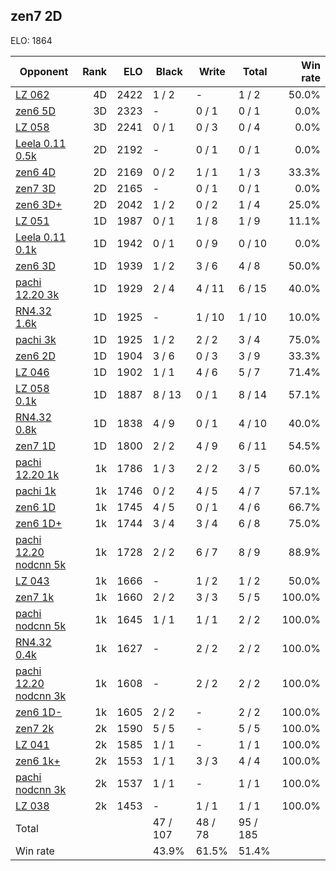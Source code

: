 ## zen7 2D ##

ELO: 1864

Opponent | Rank | ELO | Black | Write | Total | Win rate
---------|-----:|----:|-------|-------|-------|-------:
[LZ 062](LZ%20062.md) | 4D | 2422 | 1 / 2 | - | 1 / 2 | 50.0%
[zen6 5D](zen6%205D.md) | 3D | 2323 | - | 0 / 1 | 0 / 1 | 0.0%
[LZ 058](LZ%20058.md) | 3D | 2241 | 0 / 1 | 0 / 3 | 0 / 4 | 0.0%
[Leela 0.11 0.5k](Leela%200.11%200.5k.md) | 2D | 2192 | - | 0 / 1 | 0 / 1 | 0.0%
[zen6 4D](zen6%204D.md) | 2D | 2169 | 0 / 2 | 1 / 1 | 1 / 3 | 33.3%
[zen7 3D](zen7%203D.md) | 2D | 2165 | - | 0 / 1 | 0 / 1 | 0.0%
[zen6 3D+](zen6%203D+.md) | 2D | 2042 | 1 / 2 | 0 / 2 | 1 / 4 | 25.0%
[LZ 051](LZ%20051.md) | 1D | 1987 | 0 / 1 | 1 / 8 | 1 / 9 | 11.1%
[Leela 0.11 0.1k](Leela%200.11%200.1k.md) | 1D | 1942 | 0 / 1 | 0 / 9 | 0 / 10 | 0.0%
[zen6 3D](zen6%203D.md) | 1D | 1939 | 1 / 2 | 3 / 6 | 4 / 8 | 50.0%
[pachi 12.20 3k](pachi%2012.20%203k.md) | 1D | 1929 | 2 / 4 | 4 / 11 | 6 / 15 | 40.0%
[RN4.32 1.6k](RN4.32%201.6k.md) | 1D | 1925 | - | 1 / 10 | 1 / 10 | 10.0%
[pachi 3k](pachi%203k.md) | 1D | 1925 | 1 / 2 | 2 / 2 | 3 / 4 | 75.0%
[zen6 2D](zen6%202D.md) | 1D | 1904 | 3 / 6 | 0 / 3 | 3 / 9 | 33.3%
[LZ 046](LZ%20046.md) | 1D | 1902 | 1 / 1 | 4 / 6 | 5 / 7 | 71.4%
[LZ 058 0.1k](LZ%20058%200.1k.md) | 1D | 1887 | 8 / 13 | 0 / 1 | 8 / 14 | 57.1%
[RN4.32 0.8k](RN4.32%200.8k.md) | 1D | 1838 | 4 / 9 | 0 / 1 | 4 / 10 | 40.0%
[zen7 1D](zen7%201D.md) | 1D | 1800 | 2 / 2 | 4 / 9 | 6 / 11 | 54.5%
[pachi 12.20 1k](pachi%2012.20%201k.md) | 1k | 1786 | 1 / 3 | 2 / 2 | 3 / 5 | 60.0%
[pachi 1k](pachi%201k.md) | 1k | 1746 | 0 / 2 | 4 / 5 | 4 / 7 | 57.1%
[zen6 1D](zen6%201D.md) | 1k | 1745 | 4 / 5 | 0 / 1 | 4 / 6 | 66.7%
[zen6 1D+](zen6%201D+.md) | 1k | 1744 | 3 / 4 | 3 / 4 | 6 / 8 | 75.0%
[pachi 12.20 nodcnn 5k](pachi%2012.20%20nodcnn%205k.md) | 1k | 1728 | 2 / 2 | 6 / 7 | 8 / 9 | 88.9%
[LZ 043](LZ%20043.md) | 1k | 1666 | - | 1 / 2 | 1 / 2 | 50.0%
[zen7 1k](zen7%201k.md) | 1k | 1660 | 2 / 2 | 3 / 3 | 5 / 5 | 100.0%
[pachi nodcnn 5k](pachi%20nodcnn%205k.md) | 1k | 1645 | 1 / 1 | 1 / 1 | 2 / 2 | 100.0%
[RN4.32 0.4k](RN4.32%200.4k.md) | 1k | 1627 | - | 2 / 2 | 2 / 2 | 100.0%
[pachi 12.20 nodcnn 3k](pachi%2012.20%20nodcnn%203k.md) | 1k | 1608 | - | 2 / 2 | 2 / 2 | 100.0%
[zen6 1D-](zen6%201D-.md) | 1k | 1605 | 2 / 2 | - | 2 / 2 | 100.0%
[zen7 2k](zen7%202k.md) | 2k | 1590 | 5 / 5 | - | 5 / 5 | 100.0%
[LZ 041](LZ%20041.md) | 2k | 1585 | 1 / 1 | - | 1 / 1 | 100.0%
[zen6 1k+](zen6%201k+.md) | 2k | 1553 | 1 / 1 | 3 / 3 | 4 / 4 | 100.0%
[pachi nodcnn 3k](pachi%20nodcnn%203k.md) | 2k | 1537 | 1 / 1 | - | 1 / 1 | 100.0%
[LZ 038](LZ%20038.md) | 2k | 1453 | - | 1 / 1 | 1 / 1 | 100.0%
Total | | | 47 / 107 | 48 / 78 | 95 / 185 | 
Win rate| | | 43.9% | 61.5% | 51.4% | 
